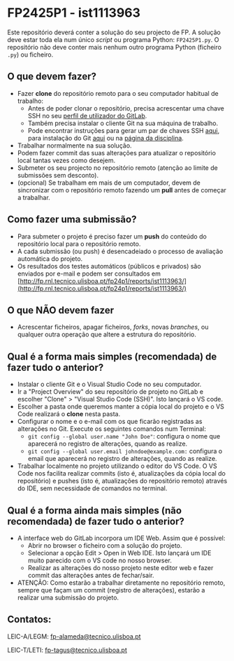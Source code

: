 # FP2425P1 - ist1113963

Este repositório deverá conter a solução do seu projecto de FP. 
A solução deve estar toda ela num único *script* ou programa Python: `FP2425P1.py`. 
O repositório não deve conter mais nenhum outro programa Python (ficheiro `.py`) ou ficheiro. 

## O que devem fazer?
- Fazer **clone** do repositório remoto para o seu computador habitual de trabalho:
    - Antes de poder clonar o repositório, precisa acrescentar uma chave SSH no seu [perfil de utilizador do GitLab](https://gitlab.rnl.tecnico.ulisboa.pt/-/profile/keys). 
    - Também precisa instalar o cliente Git na sua máquina de trabalho.
    - Pode encontrar instruções para gerar um par de chaves SSH [aqui](https://docs.gitlab.com/ee/user/ssh.html#generate-an-ssh-key-pair), para instalação do Git [aqui](https://git-scm.com/downloads) ou na [página da disciplina](https://fenix.tecnico.ulisboa.pt/disciplinas/FProg3/2023-2024/1-semestre/ambiente-de-desenvolvimento).
- Trabalhar normalmente na sua solução.
- Podem fazer commit das suas alterações para atualizar o repositório local tantas vezes como desejem.
- Submeter os seu projecto no repositório remoto (atenção ao limite de submissões sem desconto).
- (opcional) Se trabalham em mais de um computador, devem de sincronizar com o repositório remoto fazendo um **pull** antes de começar a trabalhar.

## Como fazer uma submissão?
- Para submeter o projeto é preciso fazer um **push** do conteúdo do repositório local para o repositório remoto.
- A cada submissão (ou push) é desencadeiado o processo de avaliação automática do projeto. 
- Os resultados dos testes automáticos (públicos e privados) são enviados por e-mail e podem ser consultados em 
[http://fp.rnl.tecnico.ulisboa.pt/fp24p1/reports/ist1113963/](http://fp.rnl.tecnico.ulisboa.pt/fp24p1/reports/ist1113963/)


## O que **NÃO** devem fazer
- Acrescentar ficheiros, apagar ficheiros, *forks*, novas *branches*, ou qualquer outra operação que altere a estrutura do repositório.

## Qual é a forma mais simples (recomendada) de fazer tudo o anterior?
- Instalar o cliente Git e o Visual Studio Code no seu computador. 
- Ir a "Project Overview" do seu repositório de projeto no GitLab e escolher "Clone" > "Visual Studio Code (SSH)". Isto lançará o VS code. 
- Escolher a pasta onde queremos manter a cópia local do projeto e o VS Code realizará o **clone** nesta pasta.
- Configurar o nome e o e-mail com os que ficarão registradas as alterações no Git. Execute os seguintes comandos num Terminal:
    - `git config --global user.name "John Doe"`: configura o  nome que aparecerá no registro de alterações, quando as realize.
    - `git config --global user.email johndoe@example.com:` configura o email que aparecerá no registro de alterações, quando as realize.
- Trabalhar localmente no projeto utilizando o editor do VS Code. O VS Code nos facilita realizar commits (isto é, atualizações da cópia local do repositório) e pushes (isto é, atualizações do repositório remoto) através do IDE, sem necessidade de comandos no terminal. 

## Qual é a forma ainda mais simples (não recomendada) de fazer tudo o anterior?
- A interface web do GitLab incorpora um IDE Web. Assim que é possível:
    - Abrir no browser o ficheiro com a solução do projeto.
    - Selecionar a opção Edit > Open in Web IDE. Isto lançará um IDE muito parecido com o VS code no nosso browser.
    - Realizar as alterações do nosso projeto neste editor web e fazer commit das alterações antes de fechar/sair.
- ATENÇÃO: Como estarão a trabalhar diretamente  no repositório remoto, sempre que façam um commit (registro de alterações), estarão a realizar uma submissão do projeto.
   
## Contatos:

LEIC-A/LEGM: [fp-alameda@tecnico.ulisboa.pt](mailto:fp-alameda@tecnico.ulisboa.pt) 

LEIC-T/LETI: [fp-tagus@tecnico.ulisboa.pt](mailto:fp-tagus@tecnico.ulisboa.pt)
